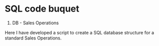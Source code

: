 # SQL code buquet

1. DB - Sales Operations

Here I have developed a script to create a SQL database structure for a standard Sales Operations.
